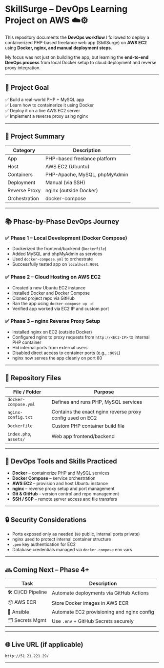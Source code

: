 # SkillSurge – DevOps Learning Project on AWS ☁️⚙️

This repository documents the **DevOps workflow** I followed to deploy a containerized PHP-based freelance web app (SkillSurge) on **AWS EC2** using **Docker, nginx, and manual deployment steps**.

My focus was not just on building the app, but learning the **end-to-end DevOps process** from local Docker setup to cloud deployment and reverse proxy integration.

---

## 📌 Project Goal

✅ Build a real-world PHP + MySQL app  
✅ Learn how to containerize it using Docker  
✅ Deploy it on a live AWS EC2 server  
✅ Implement a reverse proxy using nginx  

---

## 🚀 Project Summary

| **Category**   | **Description** |
|----------------|-----------------|
| App            | PHP-based freelance platform |
| Host           | AWS EC2 (Ubuntu) |
| Containers     | PHP-Apache, MySQL, phpMyAdmin |
| Deployment     | Manual (via SSH) |
| Reverse Proxy  | nginx (outside Docker) |
| Orchestration  | docker-compose |
---

## 📚 Phase-by-Phase DevOps Journey

### ✅ Phase 1 – Local Development (Docker Compose)
- Dockerized the frontend/backend (`Dockerfile`)
- Added MySQL and phpMyAdmin as services
- Used `docker-compose.yml` to orchestrate
- Successfully tested app on `localhost:9091`

### ✅ Phase 2 – Cloud Hosting on AWS EC2
- Created a new Ubuntu EC2 instance
- Installed Docker and Docker Compose
- Cloned project repo via GitHub
- Ran the app using `docker-compose up -d`
- Verified app worked via EC2 IP and custom port

### ✅ Phase 3 – nginx Reverse Proxy Setup
- Installed nginx on EC2 (outside Docker)
- Configured nginx to proxy requests from `http://<EC2-IP>` to internal PHP container
- Hid internal ports from external users
- Disabled direct access to container ports (e.g., `:9091`)
- nginx now serves the app cleanly on port 80

---

## 📁 Repository Files

| File / Folder          | Purpose |
|------------------------|---------|
| `docker-compose.yml`   | Defines and runs PHP, MySQL services |
| `nginx-config.txt`     | Contains the exact nginx reverse proxy config used on EC2 |
| `Dockerfile`           | Custom PHP container build file |
| `index.php`, `assets/` | Web app frontend/backend |

---

## 📌 DevOps Tools and Skills Practiced

- **Docker** – containerize PHP and MySQL services
- **Docker Compose** – service orchestration
- **AWS EC2** – provision and host Ubuntu instance
- **nginx** – reverse proxy setup and port management
- **Git & GitHub** – version control and repo management
- **SSH / SCP** – remote server access and file transfers

---

## 🔒 Security Considerations

- Ports exposed only as needed (`80` public, internal ports private)
- nginx used to protect internal container structure
- `.pem` key authentication for EC2
- Database credentials managed via `docker-compose` env vars

---

## 🔜 Coming Next – Phase 4+

| Task | Description |
|------|-------------|
| 🛠️ CI/CD Pipeline | Automate deployments via GitHub Actions |
| 📦 AWS ECR        | Store Docker images in AWS ECR |
| 🤖 Ansible        | Automate EC2 provisioning and nginx config |
| 🗂️ Secrets Mgmt   | Use `.env` + GitHub Secrets securely |

---

## 🌐 Live URL (if applicable)

`http://51.21.221.29/` 

---

